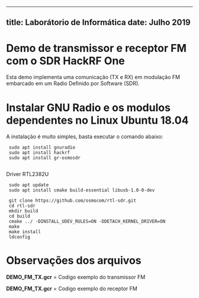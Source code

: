 
---
title: Laborátorio de Informática
date: Julho 2019
---

# Demo de transmissor e receptor FM com o SDR HackRF One

Esta demo implementa uma comunicação (TX e RX) em modulação FM embarcado em um Radio Definido por Software (SDR). 

# Instalar GNU Radio e os modulos dependentes no Linux Ubuntu 18.04 

A instalação é muito simples, basta executar o comando abaixo:

```
 sudo apt install gnuradio
 sudo apt install hackrf
 sudo apt install gr-osmosdr
  
```
Driver RTL2382U

```
 sudo apt update
 sudo apt install cmake build-essential libusb-1.0-0-dev
 
 git clone https://github.com/osmocom/rtl-sdr.git
 cd rtl-sdr
 mkdir build
 cd build
 cmake ../ -DINSTALL_UDEV_RULES=ON -DDETACH_KERNEL_DRIVER=ON
 make
 make install
 ldconfig
```

# Observações dos arquivos

**DEMO_FM_TX.gcr** = Codigo exemplo do transmissor FM

**DEMO_FM_TX.gcr** = Codigo exemplo do receptor FM


